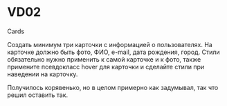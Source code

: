 # VD02
 Cards

Создать минимум три карточки с информацией о пользователях. На карточке должно быть фото, ФИО, e-mail, дата рождения, город.
Стили обязательно нужно применить к самой карточке и к фото, также примените псевдокласс hover для карточки и сделайте стили при наведении на карточку.

Получилось корявенько, но в целом примерно как задумывал, так что решил оставить так.